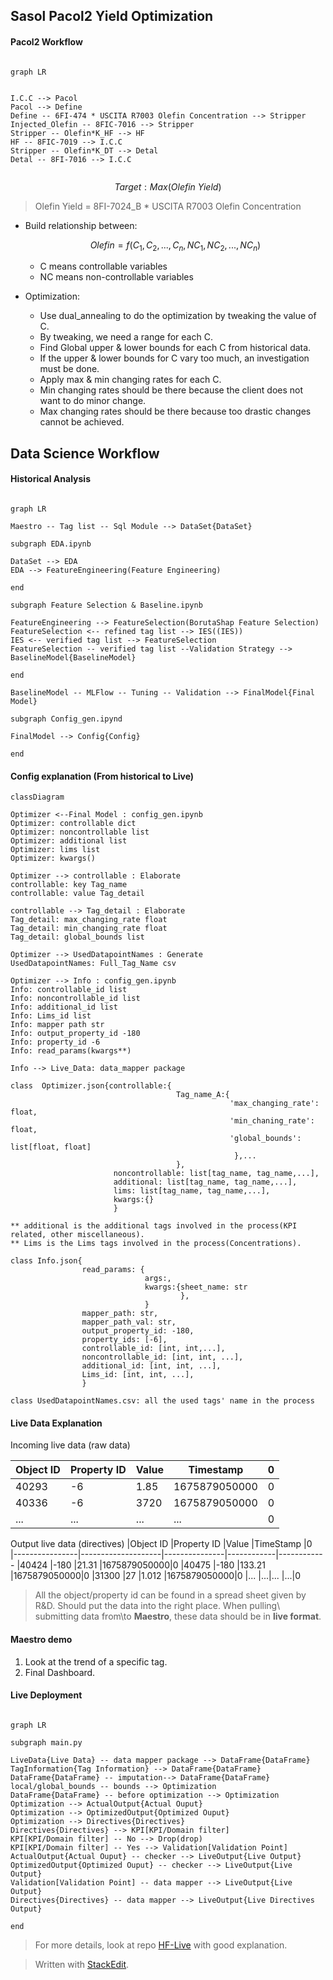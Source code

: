 ﻿## Sasol Pacol2 Yield Optimization

#### Pacol2 Workflow

```mermaid

graph LR


I.C.C --> Pacol
Pacol --> Define
Define -- 6FI-474 * USCITA R7003 Olefin Concentration --> Stripper
Injected_Olefin -- 8FIC-7016 --> Stripper
Stripper -- Olefin*K_HF --> HF
HF -- 8FIC-7019 --> I.C.C
Stripper -- Olefin*K_DT --> Detal
Detal -- 8FI-7016 --> I.C.C
	
```

$$ Target: Max(Olefin \ Yield) $$

> Olefin Yield = 8FI-7024_B * USCITA R7003 Olefin Concentration

* Build relationship between:

	$$ Olefin = f(C_1, C_2, ..., C_n, NC_1, NC_2, ..., NC_n)$$
	* C means controllable variables
	* NC means non-controllable variables

* Optimization:
	
	* Use dual_annealing to do the optimization by tweaking the value of C.
	* By tweaking, we need a range for each C.
	* Find Global upper & lower bounds for each C from historical data.
	* If the upper & lower bounds for C vary too much, an investigation must be done. 
	*  Apply max & min changing rates for each C.
	* Min changing rates should be there because the client does not want to do minor change. 
	* Max changing rates should be there because too drastic changes cannot be achieved. 

## Data Science Workflow

#### Historical Analysis

```mermaid

graph LR

Maestro -- Tag list -- Sql Module --> DataSet{DataSet}

subgraph EDA.ipynb 

DataSet --> EDA
EDA --> FeatureEngineering(Feature Engineering)

end

subgraph Feature Selection & Baseline.ipynb

FeatureEngineering --> FeatureSelection(BorutaShap Feature Selection)
FeatureSelection <-- refined tag list --> IES((IES))
IES <-- verified tag list --> FeatureSelection
FeatureSelection -- verified tag list --Validation Strategy --> BaselineModel{BaselineModel}

end 

BaselineModel -- MLFlow -- Tuning -- Validation --> FinalModel{Final Model}

subgraph Config_gen.ipynd

FinalModel --> Config{Config}

end

```

#### Config explanation (From historical to Live)

```mermaid
classDiagram

Optimizer <--Final Model : config_gen.ipynb
Optimizer: controllable dict
Optimizer: noncontrollable list
Optimizer: additional list
Optimizer: lims list
Optimizer: kwargs()

Optimizer --> controllable : Elaborate
controllable: key Tag_name
controllable: value Tag_detail

controllable --> Tag_detail : Elaborate
Tag_detail: max_changing_rate float
Tag_detail: min_changing_rate float
Tag_detail: global_bounds list

Optimizer --> UsedDatapointNames : Generate
UsedDatapointNames: Full_Tag_Name csv

Optimizer --> Info : config_gen.ipynb
Info: controllable_id list
Info: noncontrollable_id list
Info: additional_id list
Info: Lims_id list
Info: mapper path str
Info: output_property_id -180
Info: property_id -6 
Info: read_params(kwargs**)

Info --> Live_Data: data_mapper package

```

```mermaid
class  Optimizer.json{controllable:{
									 Tag_name_A:{
									             'max_changing_rate': float,
									             'min_chaning_rate': float,
									             'global_bounds': list[float, float]
									              },... 
									 },
					   noncontrollable: list[tag_name, tag_name,...],
					   additional: list[tag_name, tag_name,...],
					   lims: list[tag_name, tag_name,...],
					   kwargs:{}
					   }

** additional is the additional tags involved in the process(KPI related, other miscellaneous).
** Lims is the Lims tags involved in the process(Concentrations).

class Info.json{
                read_params: {
			                  args:,
			                  kwargs:{sheet_name: str
			                          },
			                  }
			    mapper_path: str,
			    mapper_path_val: str,
			    output_property_id: -180,
			    property_ids: [-6],
			    controllable_id: [int, int,...],
			    noncontrollable_id: [int, int, ...],
			    additional_id: [int, int, ...],
			    Lims_id: [int, int, ...],
                }

class UsedDatapointNames.csv: all the used tags' name in the process
```
#### Live Data Explanation

Incoming live data (raw data)

|Object ID |Property ID |Value	|Timestamp	|0                  
|----------------|--------------------|---------------|------------|------------
|40293	|-6	|1.85	|1675879050000|0
|40336	|-6	|3720	|1675879050000|0
|...	|...|...	|...|0

Output live data (directives)
|Object ID |Property ID |Value	|TimeStamp	|0                  
|----------------|--------------------|---------------|------------|------------
|40424	|-180	|21.31	|1675879050000|0
|40475	|-180	|133.21	|1675879050000|0
|31300	|27	|1.012	|1675879050000|0
|...	|...|...	|...|0

> All the object/property id can be found in a spread sheet given by R&D. Should put the data into the right place. 
> When pulling\ submitting data from\to __Maestro__, these data should be in __live format__.

#### Maestro demo

1. Look at the trend of a specific tag.
2. Final Dashboard. 

#### Live Deployment

```mermaid

graph LR

subgraph main.py

LiveData{Live Data} -- data mapper package --> DataFrame{DataFrame}
TagInformation{Tag Information} --> DataFrame{DataFrame}
DataFrame{DataFrame} -- imputation--> DataFrame{DataFrame}
local/global_bounds -- bounds --> Optimization
DataFrame{DataFrame} -- before optimization --> Optimization
Optimization --> ActualOutput{Actual Ouput}
Optimization --> OptimizedOutput{Optimized Ouput}
Optimization --> Directives{Directives}
Directives{Directives} --> KPI[KPI/Domain filter]
KPI[KPI/Domain filter] -- No --> Drop(drop)
KPI[KPI/Domain filter] -- Yes --> Validation[Validation Point]
ActualOutput{Actual Ouput} -- checker --> LiveOutput{Live Output}
OptimizedOutput{Optimized Ouput} -- checker --> LiveOutput{Live Output}
Validation[Validation Point] -- data mapper --> LiveOutput{Live Output}
Directives{Directives} -- data mapper --> LiveOutput{Live Directives Output}

end
```

> For more details, look at repo [HF-Live](https://github.com/Elutions/hf-live) with good explanation. 



> Written with [StackEdit](https://stackedit.io/).

